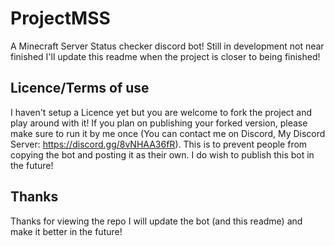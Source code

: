 # ProjectMSS
A Minecraft Server Status checker discord bot! Still in development not near finished I'll update this readme when the project is closer to being finished!
## Licence/Terms of use
I haven't setup a Licence yet but you are welcome to fork the project and play around with it! If you plan on publishing your forked version, please make sure to run it by me once (You can contact me on Discord, My Discord Server: https://discord.gg/8vNHAA36fR). This is to prevent people from copying the bot and posting it as their own. 
I do wish to publish this bot in the future!
## Thanks
Thanks for viewing the repo I will update the bot (and this readme) and make it better in the future!
